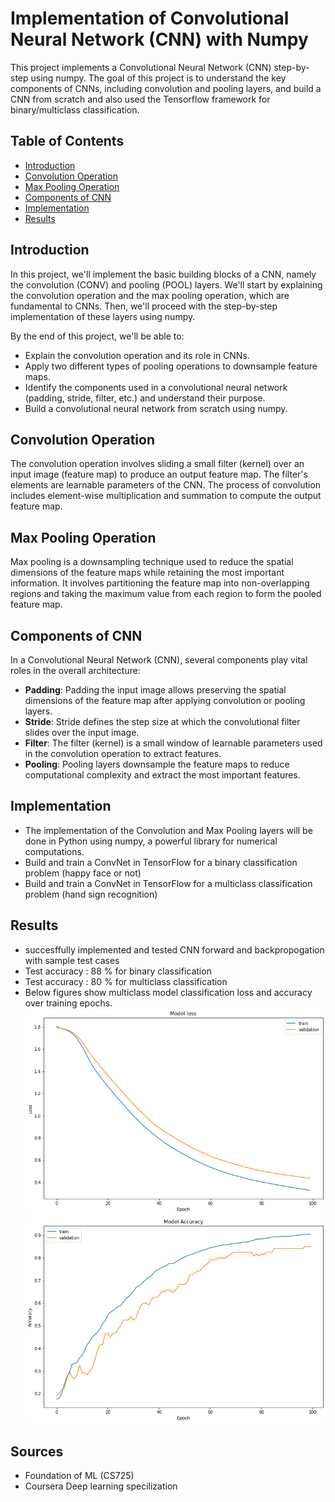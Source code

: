 # Implementation of Convolutional Neural Network (CNN) with Numpy

This project implements a Convolutional Neural Network (CNN) step-by-step using numpy. The goal of this project is to understand the key components of CNNs, including convolution and pooling layers, and build a CNN from scratch and also used the Tensorflow framework for binary/multiclass classification.

## Table of Contents

- [Introduction](#introduction)
- [Convolution Operation](#convolution-operation)
- [Max Pooling Operation](#max-pooling-operation)
- [Components of CNN](#components-of-cnn)
- [Implementation](#implementation)
- [Results](#Results)


## Introduction

In this project, we'll implement the basic building blocks of a CNN, namely the convolution (CONV) and pooling (POOL) layers. We'll start by explaining the convolution operation and the max pooling operation, which are fundamental to CNNs. Then, we'll proceed with the step-by-step implementation of these layers using numpy.

By the end of this project, we'll be able to:
- Explain the convolution operation and its role in CNNs.
- Apply two different types of pooling operations to downsample feature maps.
- Identify the components used in a convolutional neural network (padding, stride, filter, etc.) and understand their purpose.
- Build a convolutional neural network from scratch using numpy.

## Convolution Operation

The convolution operation involves sliding a small filter (kernel) over an input image (feature map) to produce an output feature map. The filter's elements are learnable parameters of the CNN. The process of convolution includes element-wise multiplication and summation to compute the output feature map.

## Max Pooling Operation

Max pooling is a downsampling technique used to reduce the spatial dimensions of the feature maps while retaining the most important information. It involves partitioning the feature map into non-overlapping regions and taking the maximum value from each region to form the pooled feature map.

## Components of CNN

In a Convolutional Neural Network (CNN), several components play vital roles in the overall architecture:
- **Padding**: Padding the input image allows preserving the spatial dimensions of the feature map after applying convolution or pooling layers.
- **Stride**: Stride defines the step size at which the convolutional filter slides over the input image.
- **Filter**: The filter (kernel) is a small window of learnable parameters used in the convolution operation to extract features.
- **Pooling**: Pooling layers downsample the feature maps to reduce computational complexity and extract the most important features.

## Implementation

- The implementation of the Convolution and Max Pooling layers will be done in Python using numpy, a powerful library for numerical computations.
- Build and train a ConvNet in TensorFlow for a binary classification problem (happy face or not)
- Build and train a ConvNet in TensorFlow for a multiclass classification problem (hand sign recognition)

## Results
- succesffully implemented and tested CNN forward and backpropogation with sample test cases
- Test accuracy : 88 % for binary classification
- Test accuracy : 80 % for multiclass classification
- Below figures show multiclass model classification loss and accuracy over training epochs.
![Alt Text](output_images/TF_multiclass_model_loss.png)
![Alt Text](output_images/TF_multiclass_model_accuracy.png)

## Sources

- Foundation of ML (CS725)
- Coursera Deep learning specilization
